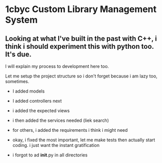 # 1cbyc Custom Library Management System

## Looking at what I've built in the past with C++, i think i should experiment this with python too. It's due.

I will explain my process to development here too.

Let me setup the project structure so i don't forget because i am lazy too, sometimes.

- I added models
- I added controllers next
- i added the expected views
- i then added the services needed (liek search)
- for others, i added the requirements i think i might need

- okay, i fixed the most important, let me make tests then actually start coding. i just want the instant gratification
- i forgot to ad __init__.py in all directories